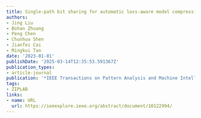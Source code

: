 ```yaml
---
title: Single-path bit sharing for automatic loss-aware model compression
authors:
- Jing Liu
- Bohan Zhuang
- Peng Chen
- Chunhua Shen
- Jianfei Cai
- Mingkui Tan
date: '2023-01-01'
publishDate: '2025-03-14T12:35:53.591367Z'
publication_types:
- article-journal
publication: '*IEEE Transactions on Pattern Analysis and Machine Intelligence*'
tags:
- ZIPLAB
links:
- name: URL
  url: https://ieeexplore.ieee.org/abstract/document/10122994/
---
```

